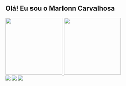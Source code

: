 ## Olá! Eu sou o Marlonn Carvalhosa 
 <div>
  <a href="https://github.com/marlonncarvalhosa">
  <img height="180em" src="https://github-readme-stats.vercel.app/api?username=marlonncarvalhosa&show_icons=true&theme=tokyonight&include_all_commits=true&count_private=true"/>
  <img height="180em" src="https://github-readme-stats.vercel.app/api/top-langs/?username=marlonncarvalhosa&layout=compact&langs_count=7&theme=tokyonight"/>
</div>
 <div> 
  <a href="https://api.whatsapp.com/send?phone=5522981365723&text=Ol%C3%A1!" target="_blank"><img src="https://img.shields.io/badge/WhatsApp-25D366?style=for-the-badge&logo=whatsapp&logoColor=white" target="_blank"></a>
  <a href="https://instagram.com/marlonncarvalhosa" target="_blank"><img src="https://img.shields.io/badge/-Instagram-%23E4405F?style=for-the-badge&logo=instagram&logoColor=white" target="_blank"></a>
  <a href="https://www.linkedin.com/in/marlonn-carvalhosa" target="_blank"><img src="https://img.shields.io/badge/-LinkedIn-%230077B5?style=for-the-badge&logo=linkedin&logoColor=white" target="_blank"></a> 
</div>
